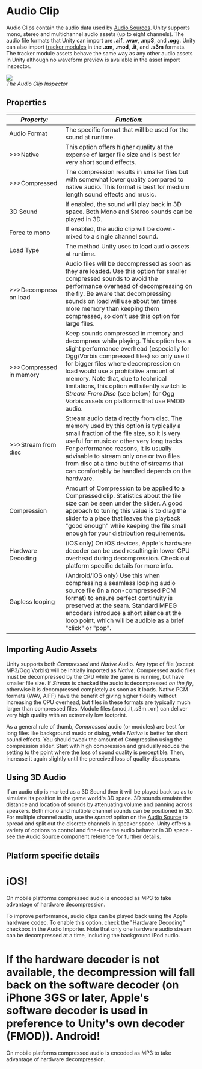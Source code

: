 Audio Clip
==========


<span class=keyword>Audio Clips</span> contain the audio data used by [Audio Sources](class-audiosource.html).  Unity supports mono, stereo and multichannel audio assets (up to eight channels). The audio file formats that Unity can import are __.aif__, __.wav__, __.mp3__, and __.ogg__. Unity can also import [tracker modules](trackermodules.html) in the __.xm__, __.mod__, __.it__, and __.s3m__ formats. The tracker module assets behave the same way as any other audio assets in Unity although no waveform preview is available in the asset import inspector.

![](http://docwiki.hq.unity3d.com/uploads/Main/AudioClipImporter35.png)  
_The Audio Clip <span class=keyword>Inspector</span>_

Properties
----------


|**_Property:_** |**_Function:_** |
|--|--|
|<span class=component>Audio Format</span> |The specific format that will be used for the sound at runtime. |
|>>><span class=component>Native</span> |This option offers higher quality at the expense of larger file size and is best for very short sound effects. |
|>>><span class=component>Compressed</span> |The compression results in smaller files but with somewhat lower quality compared to native audio.  This format is best for medium length sound effects and music. |
|<span class=component>3D Sound</span> |If enabled, the sound will play back in 3D space.  Both Mono and Stereo sounds can be played in 3D. |
|<span class=component>Force to mono</span> |If enabled, the audio clip will be down-mixed to a single channel sound. |
|<span class=component>Load Type</span> |The method Unity uses to load audio assets at runtime.|
|>>><span class=component>Decompress on load</span> |Audio files will be decompressed as soon as they are loaded. Use this option for smaller compressed sounds to avoid the performance overhead of decompressing on the fly. Be aware that decompressing sounds on load will use about ten times more memory than keeping them compressed, so don't use this option for large files. |
|>>><span class=component>Compressed in memory</span> |Keep sounds compressed in memory and decompress while playing. This option has a slight performance overhead (especially for Ogg/Vorbis compressed files) so only use it for bigger files where decompression on load would use a prohibitive amount of memory. Note that, due to technical limitations, this option will silently switch to _Stream From Disc_ (see below) for Ogg Vorbis assets on platforms that use FMOD audio.
|>>><span class=component>Stream from disc</span> |Stream audio data directly from disc. The memory used by this option is typically a small fraction of the file size, so it is very useful for music or other very long tracks. For performance reasons, it is usually advisable to stream only one or two files from disc at a time but the of streams that can comfortably be handled depends on the hardware.
|<span class=component>Compression</span> |Amount of Compression to be applied to a <span class=component>Compressed</span> clip. Statistics about the file size can be seen under the slider. A good approach to tuning this value is to drag the slider to a place that leaves the playback "good enough" while keeping the file small enough for your distribution requirements. |
|<span class=component>Hardware Decoding</span> |(iOS only) On iOS devices, Apple's hardware decoder can be used resulting in lower CPU overhead during decompression. Check out platform specific details for more info.|
|<span class=component>Gapless looping</span> |(Android/iOS only) Use this when compressing a seamless looping audio source file (in a non-compressed PCM format) to ensure perfect continuity is preserved at the seam. Standard MPEG encoders introduce a short silence at the loop point, which will be audible as a brief "click" or "pop".

Importing Audio Assets
----------------------


Unity supports both _Compressed_ and _Native_ Audio.  Any type of file (except MP3/Ogg Vorbis) will be initially imported as _Native_. Compressed audio files must be decompressed by the CPU while the game is running, but have smaller file size. If _Stream_ is checked the audio is decompressed _on the fly_, otherwise it is decompressed completely as soon as it loads. Native PCM formats (WAV, AIFF) have the benefit of giving higher fidelity without increasing the CPU overhead, but files in these formats are typically much larger than compressed files. Module files (.mod,.it,.s3m..xm) can deliver very high quality with an extremely low footprint.

As a general rule of thumb, _Compressed_ audio (or modules) are best for long files like background music or dialog, while _Native_ is better for short sound effects. You should tweak the amount of Compression using the compression slider. Start with high compression and gradually reduce the setting to the point where the loss of sound quality is perceptible. Then, increase it again slightly until the perceived loss of quality disappears.

<a id="PositionalAudio"></a>
Using 3D Audio
--------------

If an audio clip is marked as a <span class=component>3D Sound</span> then it will be played back so as to simulate its position in the game world's 3D space. 3D sounds emulate the distance and location of sounds by attenuating volume and panning across speakers. Both mono and multiple channel sounds can be positioned in 3D. For multiple channel audio, use the _spread_ option on the [Audio Source](class-audiosource.html) to spread and split out the discrete channels in speaker space. Unity offers a variety of options to control and fine-tune the audio behavior in 3D space - see the [Audio Source](class-audiosource.html) component reference for further details.   

Platform specific details
-------------------------

iOS!
====

On mobile platforms compressed audio is encoded as MP3 to take advantage of hardware decompression. 

To improve performance, audio clips can be played back using the Apple hardware codec. To enable this option, check the "Hardware Decoding" checkbox in the Audio Importer. 
Note that only one hardware audio stream can be decompressed at a time, including the background iPod audio. 

If the hardware decoder is not available, the decompression will fall back on the software decoder (on iPhone 3GS or later, Apple's software decoder is used in preference to Unity's own decoder (FMOD)).
Android!
========

On mobile platforms compressed audio is encoded as MP3 to take advantage of hardware decompression. 


